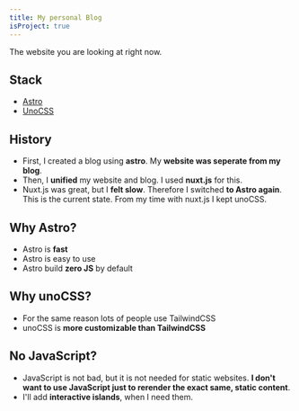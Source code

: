 ```yaml
---
title: My personal Blog
isProject: true
---
```


The website you are looking at right now.

## Stack

- [Astro](https://astro.build/)
- [UnoCSS](https://unocss.dev/)

## History

- First, I created a blog using **astro**. My **website was seperate from my blog**.
- Then, I **unified** my website and blog. I used **nuxt.js** for this.
- Nuxt.js was great, but I **felt slow**. Therefore I switched **to Astro again**. This is the current state. From my time with nuxt.js I kept unoCSS.

## Why Astro?

- Astro is **fast**
- Astro is easy to use
- Astro build **zero JS** by default

## Why unoCSS?

- For the same reason lots of people use TailwindCSS
- unoCSS is **more customizable than TailwindCSS**

## No JavaScript?

- JavaScript is not bad, but it is not needed for static websites. **I don't want to use JavaScript just to rerender the exact same, static content**.
- I'll add **interactive islands**, when I need them.

